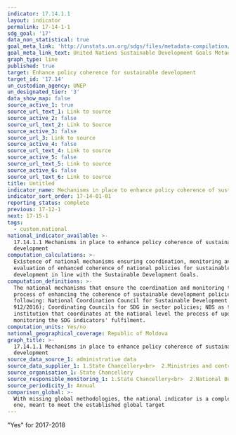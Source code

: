 ```yaml
---
indicator: 17.14.1.1
layout: indicator
permalink: 17-14-1-1
sdg_goal: '17'
data_non_statistical: true
goal_meta_link: 'http://unstats.un.org/sdgs/files/metadata-compilation/Metadata-Goal-17.pdf'
goal_meta_link_text: United Nations Sustainable Development Goals Metadata (pdf 468kB)
graph_type: line
published: true
target: Enhance policy coherence for sustainable development
target_id: '17.14'
un_custodian_agency: UNEP
un_designated_tier: '3'
data_show_map: false
source_active_1: true
source_url_text_1: Link to source
source_active_2: false
source_url_text_2: Link to Source
source_active_3: false
source_url_3: Link to source
source_active_4: false
source_url_text_4: Link to source
source_active_5: false
source_url_text_5: Link to source
source_active_6: false
source_url_text_6: Link to source
title: Untitled
indicator_name: Mechanisms in place to enhance policy coherence of sustainable development
indicator_sort_order: 17-14-01-01
reporting_status: complete
previous: 17-12-1
next: 17-15-1
tags:
  - custom.national
national_indicator_available: >-
  17.14.1.1 Mechanisms in place to enhance policy coherence of sustainable
  development
computation_calculations: >-
  Existence of national mechanisms ensuring coordination, monitoring and
  evaluation of enhanced coherence of national policies for sustainable
  development in line with the Sustainable Development Goals.
computation_definitions: >-
  The national mechanisms that ensure the coordination and monitoring the
  process of enhancing the coherence of sustainable development policies are the
  following: National Coordination Council for Sustainable Development (GD.
  912/2016); Coordinating Councils for SDG in sector policies; NBS as the
  institution that coordinates at the national level the process of updating and
  monitoring the SDG indicators' fulfilment.
computation_units: Yes/no
national_geographical_coverage: Republic of Moldova
graph_title: >-
  17.14.1.1 Mechanisms in place to enhance policy coherence of sustainable
  development
source_data_source_1: administrative data
source_data_supplier_1: 1.State Chancellery<br>  2.Ministries and central public authorities
source_organisation_1: State Chancellery
source_responsible_monitoring_1: 1.State Chancellery<br>  2.National Bureau of Statistics
source_periodicity_1: Annual
comparison_global: >-
  With missing global methodologies, the national indicator is a complementary
  one, meant to meet the established global target
---
```

"Yes" for 2017-2018